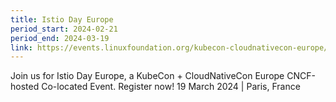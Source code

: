 ```yaml
---
title: Istio Day Europe
period_start: 2024-02-21
period_end: 2024-03-19
link: https://events.linuxfoundation.org/kubecon-cloudnativecon-europe/co-located-events/istio-day/
---
```


Join us for Istio Day Europe, a KubeCon + CloudNativeCon Europe CNCF-hosted Co-located Event.
Register now! 19 March 2024 | Paris, France


